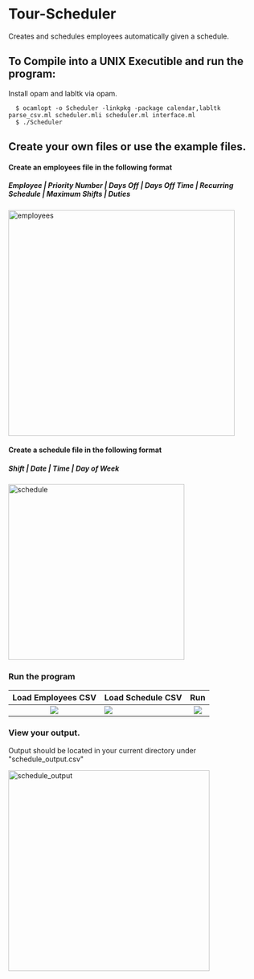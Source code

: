 # Tour-Scheduler
Creates and schedules employees automatically given a schedule.

## To Compile into a UNIX Executible and run the program:

Install opam and labltk via opam.

      $ ocamlopt -o Scheduler -linkpkg -package calendar,labltk parse_csv.ml scheduler.mli scheduler.ml interface.ml
      $ ./Scheduler

## Create your own files or use the example files.

#### Create an employees file in the following format

##### Employee	| Priority Number	| Days Off	| Days Off Time	| Recurring Schedule	| Maximum Shifts	| Duties

<img src="https://github.com/jengajenga/Tour-Scheduler/blob/master/images/employees.png" alt="employees" width="450">


#### Create a schedule file in the following format

##### Shift	| Date	| Time	| Day of Week

<img src="https://github.com/jengajenga/Tour-Scheduler/blob/master/images/schedule.png" alt="schedule" width="350">


### Run the program

Load Employees CSV         |Load Schedule CSV         |Run       
:-----------------------:|:-----------------------|:-------------------------:
![](https://github.com/jengajenga/Tour-Scheduler/blob/master/images/scheduler1.png)  |![](https://github.com/jengajenga/Tour-Scheduler/blob/master/images/scheduler2.png)  |![](https://github.com/jengajenga/Tour-Scheduler/blob/master/images/scheduler3.png)
### View your output.

Output should be located in your current directory under "schedule_output.csv"

<img src="https://github.com/jengajenga/Tour-Scheduler/blob/master/images/schedule_output.png" alt="schedule_output" width="400">
